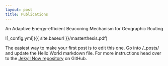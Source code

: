 ```yaml
---
layout: post
title: Publications
---
```


An Adaptive Energy-efficient Beaconing Mechanism for Geographic Routing

![_config.yml]({{ site.baseurl }}/masterthesis.pdf)

The easiest way to make your first post is to edit this one. Go into /_posts/ and update the Hello World markdown file. For more instructions head over to the [Jekyll Now repository](https://github.com/barryclark/jekyll-now) on GitHub.
